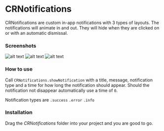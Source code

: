 # CRNotifications
CRNotifications are custom in-app notifications with 3 types of layouts. The notifications will animate in and out. They will hide when they are clicked on or with an automatic dismissal.

### Screenshots
![alt text](http://i831.photobucket.com/albums/zz237/dkcas11/success.jpg "Success") 
![alt text](http://i831.photobucket.com/albums/zz237/dkcas11/error.jpg "Error")
![alt text](http://i831.photobucket.com/albums/zz237/dkcas11/info.jpg "Info")

### How to use
Call ``CRNotifications.showNotification`` with a title, message, notification type and a time for how long the notification should appear. Should the notification not disappear automatically use a time of ```0```.

Notification types are
```.success```
```.error```
```.info```

### Installation
Drag the *CRNotifications* folder into your project and you are good to go.
